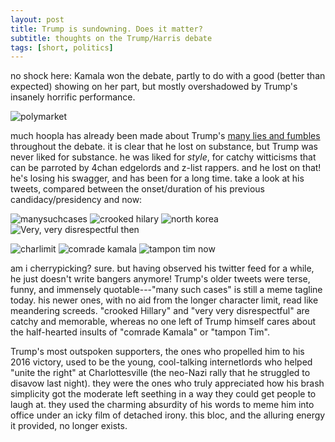 ```yaml
---
layout: post
title: Trump is sundowning. Does it matter?
subtitle: thoughts on the Trump/Harris debate
tags: [short, politics]
---
```

no shock here: Kamala won the debate, partly to do with a good (better than expected) showing on her part, but mostly overshadowed by Trump's insanely horrific performance.

![polymarket](https://atxwang.github.io/assets/img/polymarket.png)

much hoopla has already been made about Trump's [many lies and fumbles](https://www.npr.org/2024/09/11/g-s1-21932/fact-check-trump-harris-presidential-debate-2024) throughout the debate. it is clear that he lost on substance, but Trump was never liked for substance. he was liked for *style*, for catchy witticisms that can be parroted by 4chan edgelords and z-list rappers. and he lost on that! he's losing his swagger, and has been for a long time. take a look at his tweets, compared between the onset/duration of his previous candidacy/presidency and now:

![manysuchcases](https://atxwang.github.io/assets/img/manysuchcases.png)
![crooked hilary](https://atxwang.github.io/assets/img/crookedh.png)
![north korea](https://atxwang.github.io/assets/img/northkorea.png)
![Very, very disrespectful](https://atxwang.github.io/assets/img/nipplesprotruding.png)
then

![charlimit](https://atxwang.github.io/assets/img/charlimit.png)
![comrade kamala](https://atxwang.github.io/assets/img/comradek.png)
![tampon tim](https://atxwang.github.io/assets/img/tampont.png)
now

am i cherrypicking? sure. but having observed his twitter feed for a while, he just doesn't write bangers anymore! Trump's older tweets were terse, funny, and immensely quotable---"many such cases" is still a meme tagline today. his newer ones, with no aid from the longer character limit, read like meandering screeds. "crooked Hillary" and "very very disrespectful" are catchy and memorable, whereas no one left of Trump himself cares about the half-hearted insults of "comrade Kamala" or "tampon Tim". 

Trump's most outspoken supporters, the ones who propelled him to his 2016 victory, used to be the young, cool-talking internetlords who helped "unite the right" at Charlottesville (the neo-Nazi rally that he struggled to disavow last night). they were the ones who truly appreciated how his brash simplicity got the moderate left seething in a way they could get people to laugh at. they used the charming absurdity of his words to meme him into office under an icky film of detached irony. this bloc, and the alluring energy it provided, no longer exists. 
<!--stackedit_data:
eyJoaXN0b3J5IjpbMTI5MDQzOTU3MywtMjU4OTcxODA2LC02ND
AxMDU5ODUsMjU5NjQ2ODcxLDE1NjAwMDI2OTcsMTQ2NDY2NDEy
MywtODYwMjUzMDM4XX0=
-->